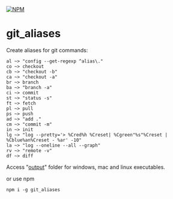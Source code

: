 [![NPM](https://nodei.co/npm/git_aliases.png)](https://nodei.co/npm/git_aliases/)

# git_aliases
Create aliases for git commands:

```
al ~> "config --get-regexp ^alias\."
co ~> checkout
cb ~> "checkout -b"
ca ~> "checkout -a"
br ~> branch
ba ~> "branch -a"
ci ~> commit
st ~> "status -s"
ft ~> fetch
pl ~> pull
ps ~> push
ad ~> "add ."
cm ~> "commit -m"
in ~> init
lg ~> "log --pretty='> %Cred%h %Creset| %Cgreen"%s"%Creset | %Cblue%an%Creset - %ar' -10"
la ~> "log --oneline --all --graph"
rv ~> "remote -v"
df ~> diff
```

Access "[output](/output)" folder for windows, mac and linux executables.

or use npm

`npm i -g git_aliases`
